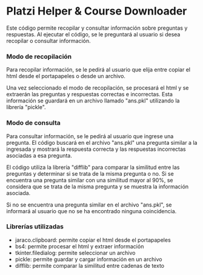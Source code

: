 # Platzi Helper & Course Downloader
Este código permite recopilar y consultar información sobre preguntas y respuestas. Al ejecutar el código, se le preguntará al usuario si desea recopilar o consultar información.

### Modo de recopilación
Para recopilar información, se le pedirá al usuario que elija entre copiar el html desde el portapapeles o desde un archivo.

Una vez seleccionado el modo de recopilación, se procesará el html y se extraerán las preguntas y respuestas correctas e incorrectas. Esta información se guardará en un archivo llamado "ans.pkl" utilizando la librería "pickle".

### Modo de consulta
Para consultar información, se le pedirá al usuario que ingrese una pregunta. El código buscará en el archivo "ans.pkl" una pregunta similar a la ingresada y mostrará la respuesta correcta y las respuestas incorrectas asociadas a esa pregunta.

El código utiliza la librería "difflib" para comparar la similitud entre las preguntas y determinar si se trata de la misma pregunta o no. Si se encuentra una pregunta similar con una similitud mayor al 90%, se considera que se trata de la misma pregunta y se muestra la información asociada.

Si no se encuentra una pregunta similar en el archivo "ans.pkl", se informará al usuario que no se ha encontrado ninguna coincidencia.

### Librerías utilizadas
- jaraco.clipboard: permite copiar el html desde el portapapeles
- bs4: permite procesar el html y extraer información
- tkinter.filedialog: permite seleccionar un archivo
- pickle: permite guardar y cargar información en un archivo
- difflib: permite comparar la similitud entre cadenas de texto